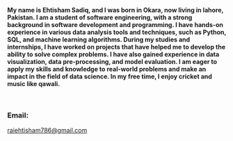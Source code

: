 **My name is Ehtisham Sadiq, and I was born in Okara, now living in lahore, Pakistan.  I am a student of software engineering, with a strong  background in software development and programming. I have hands-on experience in various data analysis tools and techniques, such as Python, SQL, and machine learning algorithms. During my studies and internships, I have worked on projects that have helped me to develop the ability to solve complex problems. I have also gained experience in data visualization, data pre-processing, and model evaluation. I am eager to apply my skills and knowledge to real-world problems and make an impact in the field of data science. In my free time, I enjoy cricket and music like qawali.** 



<br/>

### Email:

raiehtisham786@gmail.com
